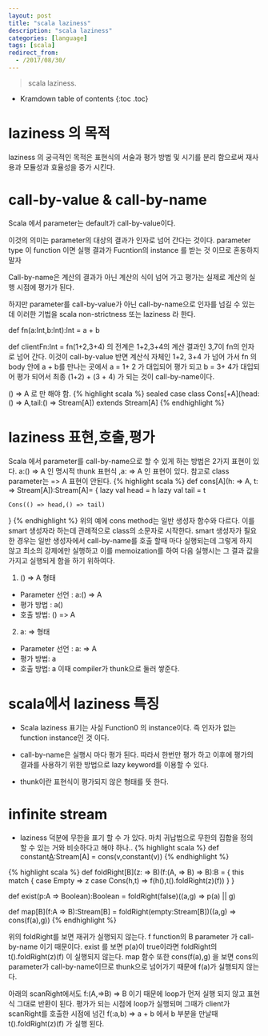 ```yaml
---
layout: post
title: "scala laziness"
description: "scala laziness"
categories: [language]
tags: [scala]
redirect_from:
  - /2017/08/30/
---
```


> scala laziness.

* Kramdown table of contents
{:toc .toc}

# laziness 의 목적

laziness 의 궁극적인 목적은 표현식의 서술과 평가 방법 및 시기를 분리 함으로써 재사용과 모듈성과 효율성을 증가 시킨다.


# call-by-value & call-by-name

Scala 에서  parameter는 default가 call-by-value이다. 

이것의 의미는 parameter의 대상의 결과가 인자로 넘어 간다는 것이다. parameter type 이 function 이면 실행 결과가 Fucntion의 instance 를 받는 것 이므로 혼동하지 말자

Call-by-name은 계산의 결과가 아닌 계산의 식이 넘어 가고 평가는 실제로 계산의 실행 시점에 평가가 된다.

하지만 parameter를 call-by-value가 아닌 call-by-name으로 인자를 넘길 수 있는데  이러한 기법을 scala non-strictness 또는 laziness 라 한다.

def fn(a:Int,b:Int):Int = a + b

def clientFn:Int = fn(1+2,3+4) 의 전계은 1+2,3+4의 계산 결과인 3,7이 fn의 인자로 넘어 간다. 이것이 call-by-value
반면 계산식 자체인 1+2, 3+4 가 넘어 가서 fn 의 body 안에 a + b를 만나는 곳에서 a = 1+ 2 가 대입되어 평가 되고 b = 3+ 4가 대입되어 평가 되어서 최종 (1+2) + (3 + 4)  가 되는 것이 call-by-name이다.

() => A 로 만 해야 함.
{% highlight scala %}
sealed case class Cons[+A](head:() => A,tail:() => Stream[A]) extends Stream[A]
{% endhighlight %}

# laziness 표현,호출,평가
Scala 에서 parameter를 call-by-name으로 할 수 있게 하는 방법은 2가지 표현이 있다.
a:() => A 인 명시적 thunk 표현식 ,a: => A 인 표현이 있다.
참고로 class parameter는 => A 표현이 안된다.
{% highlight scala %}
def cons[A](h: => A, t: => Stream[A]):Stream[A]= {
    lazy val head = h
    lazy val tail = t
    
    Cons(() => head,() => tail)
  }
{% endhighlight %}
위의 예에 cons method는 일반 생성자 함수와 다르다. 이를 smart 생성자라 하는데 관례적으로 class의 소문자로 시작한다. smart 생성자가 필요한 경우는 일반 생성자에서 call-by-name를 호출 할때 마다 실행되는데 그렇게 하지 않고 최소의 강제에만 실행하고 이를 memoization를 하여 다음 실행시는 그 결과 값을 가지고 실행되게 함을 하기 위하여다.

1. () => A 형태
* Parameter 선언 : a:() => A
* 평가 방법 : a()
* 호출 방법: () => A

2. a: => 형태
* Parameter 선언 : a: => A
* 평가 방법: a
* 호출 방법: a   이때 compiler가 thunk으로 둘러 쌓준다.

# scala에서 laziness 특징
* Scala laziness 표기는 사실 Function0 의 instance이다. 즉 인자가 없는 function instance인 것 이다.

* call-by-name은 실행시 마다 평가 된다. 따라서 한번만 평가 하고 이후에 평가의 결과를 사용하기 위한 방법으로 lazy keyword를 이용할 수 있다.

* thunk이란 표현식이 평가되지 않은 형태를 뜻 한다.

# infinite stream
* laziness 덕분에 무한을 표기 할 수 가 있다. 마치 귀납법으로 무한의 집합을 정의 할 수 있는 거와 비슷하다고 해야 하나..
{% highlight scala %}
def constant[A](v:A):Stream[A] = cons(v,constant(v))
{% endhighlight %}

{% highlight scala %}
def foldRight[B](z: => B)(f:(A, => B) => B):B = {
    this match {
      case Empty => z
      case Cons(h,t) => f(h(),t().foldRight(z)(f))
    }
  }
  
def exist(p:A => Boolean):Boolean = 
    foldRight(false)((a,g) => p(a) || g)
    
def map[B](f:A => B):Stream[B] = 
    foldRight(empty:Stream[B])((a,g) => cons(f(a),g))
{% endhighlight %}

위의 foldRight를 보면 재귀가 실행되지 않는다.
f function의 B parameter 가 call-by-name 이기 때문이다.
exist 를 보면 p(a)이 true이라면 foldRight의 t().foldRight(z)(f) 이 실행되지 않는다.
map 함수 또한 cons(f(a),g) 을 보면 cons의 parameter가 call-by-name이므로 thunk으로 넘어가기 때문에 f(a)가 실행되지 않는다.

아래의 scanRight에서도 f:(A,=>B) => B 이기 때문에 loop가 먼저 실행 되지 않고 표현식 그대로 반환이 된다. 평가가 되는 시점에 loop가 실행되며 그때가 client가 scanRight를 호출한 시점에 넘긴 f(:a,b) => a + b 에서 b 부분을 만날때 t().foldRight(z)(f) 가 실행 된다.

[^1]: This is a footnote.

[kramdown]: https://kramdown.gettalong.org/
[Simple Texture]: https://github.com/yizeng/jekyll-theme-simple-texture